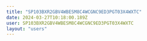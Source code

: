 ```yaml
---
title: "SP103BXR2GBV4WBESM8C4WCGNC9ED3PGT03X4WXTC"
date: 2024-03-27T10:18:00.189Z
user: SP103BXR2GBV4WBESM8C4WCGNC9ED3PGT03X4WXTC
layout: "users"
---
```

    